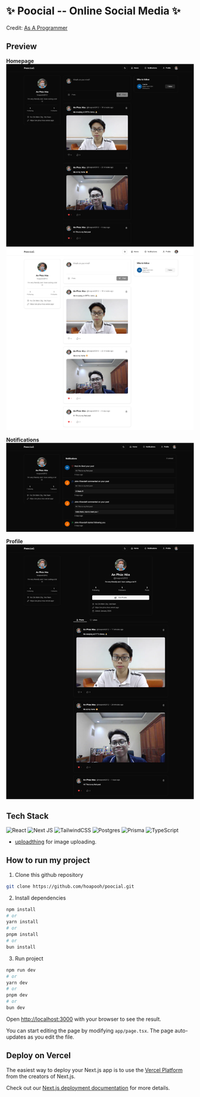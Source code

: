 # ✨ Poocial -- Online Social Media ✨
Credit: [As A Programmer](https://www.youtube.com/@asaprogrammer_)

## Preview
**Homepage**
![Dark Poocial Homepage](./images/preview-poocial-dark.png)
![Light Poocial Homepage](./images/preview-poocial-light.png)

**Notifications**
![Poocial Notification](./images/preview-noti.png)

**Profile**
![Poocial Profile](./images/preview-profile.png)

## Tech Stack
![React](https://img.shields.io/badge/react-%2320232a.svg?style=for-the-badge&logo=react&logoColor=%2361DAFB)
![Next JS](https://img.shields.io/badge/Next-black?style=for-the-badge&logo=next.js&logoColor=white)
![TailwindCSS](https://img.shields.io/badge/tailwindcss-%2338B2AC.svg?style=for-the-badge&logo=tailwind-css&logoColor=white)
![Postgres](https://img.shields.io/badge/postgres-%23316192.svg?style=for-the-badge&logo=postgresql&logoColor=white)
![Prisma](https://img.shields.io/badge/Prisma-3982CE?style=for-the-badge&logo=Prisma&logoColor=white)
![TypeScript](https://img.shields.io/badge/typescript-%23007ACC.svg?style=for-the-badge&logo=typescript&logoColor=white)

- [uploadthing](https://uploadthing.com/) for image uploading.

## How to run my project
1. Clone this github repository
```bash
git clone https://github.com/hoapooh/poocial.git
```

2. Install dependencies
```bash
npm install
# or
yarn install
# or
pnpm install
# or
bun install
```

3. Run project
```bash
npm run dev
# or
yarn dev
# or
pnpm dev
# or
bun dev
```
Open [http://localhost:3000](http://localhost:3000) with your browser to see the result.

You can start editing the page by modifying `app/page.tsx`. The page auto-updates as you edit the file.

## Deploy on Vercel

The easiest way to deploy your Next.js app is to use the [Vercel Platform](https://vercel.com/new?utm_medium=default-template&filter=next.js&utm_source=create-next-app&utm_campaign=create-next-app-readme) from the creators of Next.js.

Check out our [Next.js deployment documentation](https://nextjs.org/docs/app/building-your-application/deploying) for more details.

